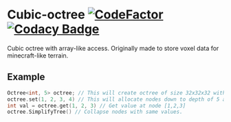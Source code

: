 # Cubic-octree [![CodeFactor](https://www.codefactor.io/repository/github/markusgod/cubic-octree/badge/master)](https://www.codefactor.io/repository/github/markusgod/cubic-octree/overview/master) [![Codacy Badge](https://app.codacy.com/project/badge/Grade/002dc8d796c34fc799801662452fa004)](https://www.codacy.com/manual/markusgod/cubic-octree?utm_source=github.com&amp;utm_medium=referral&amp;utm_content=markusgod/cubic-octree&amp;utm_campaign=Badge_Grade)
Cubic octree with array-like access. Originally made to store voxel data for minecraft-like terrain.

## Example
```c++
Octree<int, 5> octree; // This will create octree of size 32x32x32 with only root node allocated
octree.set(1, 2, 3, 4) // This will allocate nodes down to depth of 5 and set node at position [1,2,3] to value 4.
int val = octree.get(1, 2, 3) // Get value at node [1,2,3]
octree.SimplifyTree() // Collapse nodes with same values.
```
